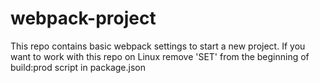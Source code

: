 # webpack-project
This repo contains basic webpack settings to start a new project.
If you want to work with this repo on Linux remove 'SET' from the beginning of build:prod script in package.json
